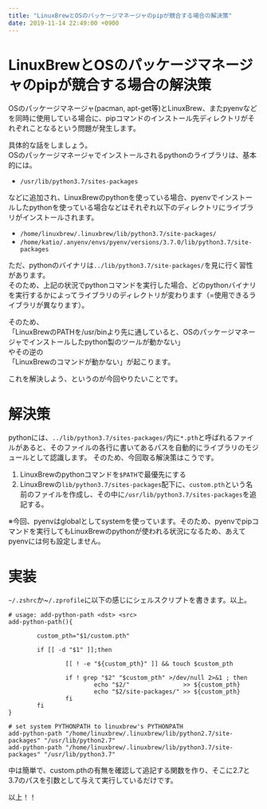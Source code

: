 ```yaml
---
title: "LinuxBrewとOSのパッケージマネージャのpipが競合する場合の解決策"
date: 2019-11-14 22:49:00 +0900
---
```


# LinuxBrewとOSのパッケージマネージャのpipが競合する場合の解決策

OSのパッケージマネージャ(pacman, apt-get等)とLinuxBrew、またpyenvなどを同時に使用している場合に、pipコマンドのインストール先ディレクトリがそれぞれことなるという問題が発生します。

具体的な話をしましょう。  
OSのパッケージマネージャでインストールされるpythonのライブラリは、基本的には。

- `/usr/lib/python3.7/sites-packages`

などに追加され、LinuxBrewのpythonを使っている場合、pyenvでインストールしたpythonを使っている場合などはそれぞれ以下のディレクトリにライブラリがインストールされます。

- `/home/linuxbrew/.linuxbrew/lib/python3.7/site-packages/`
- `/home/katio/.anyenv/envs/pyenv/versions/3.7.0/lib/python3.7/site-packages`

ただ、pythonのバイナリは`../lib/python3.7/site-packages/`を見に行く習性があります。  
そのため、上記の状況でpythonコマンドを実行した場合、どのpythonバイナリを実行するかによってライブラリのディレクトリが変わります（=使用できるライブラリが異なります）。

そのため、  
「LinuxBrewのPATHを/usr/binより先に通していると、OSのパッケージマネージャでインストールしたpython製のツールが動かない」  
やその逆の  
「LinuxBrewのコマンドが動かない」が起こります。

これを解決しよう、というのが今回やりたいことです。

# 解決策

pythonには、`../lib/python3.7/sites-packages/`内に`*.pth`と呼ばれるファイルがあると、そのファイルの各行に書いてあるパスを自動的にライブラリのモジュールとして認識します。
そのため、今回取る解決策はこうです。

1. LinuxBrewのpythonコマンドを`$PATH`で最優先にする
2. LinuxBrewの`lib/python3.7/sites-packages`配下に、`custom.pth`という名前のファイルを作成し、その中に`/usr/lib/python3.7/sites-packages`を追記する。

※今回、pyenvはglobalとしてsystemを使っています。そのため、pyenvでpipコマンドを実行してもLinuxBrewのpythonが使われる状況になるため、あえてpyenvには何も設定しません。

# 実装

`~/.zshrc`か~`/.zprofile`に以下の感じにシェルスクリプトを書きます。以上。

```zsh=
# usage: add-python-path <dst> <src>
add-python-path(){

        custom_pth="$1/custom.pth"

        if [[ -d "$1" ]];then

                [[ ! -e "${custom_pth}" ]] && touch $custom_pth

                if ! grep "$2" "$custom_pth" >/dev/null 2>&1 ; then
                        echo "$2/"               >> ${custom_pth}
                        echo "$2/site-packages/" >> ${custom_pth}
                fi
        fi
}

# set system PYTHONPATH to linuxbrew's PYTHONPATH
add-python-path "/home/linuxbrew/.linuxbrew/lib/python2.7/site-packages" "/usr/lib/python2.7"
add-python-path "/home/linuxbrew/.linuxbrew/lib/python3.7/site-packages" "/usr/lib/python3.7"
```

中は簡単で、custom.pthの有無を確認して追記する関数を作り、そこに2.7と3.7のパスを引数として与えて実行しているだけです。

以上！！
